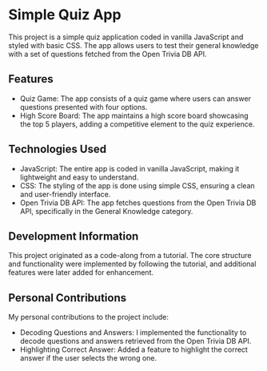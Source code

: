 # Simple Quiz App

This project is a simple quiz application coded in vanilla JavaScript and styled with basic CSS. The app allows users to test their general knowledge with a set of questions fetched from the Open Trivia DB API.

## Features
- Quiz Game: The app consists of a quiz game where users can answer questions presented with four options.
- High Score Board: The app maintains a high score board showcasing the top 5 players, adding a competitive element to the quiz experience.

## Technologies Used
- JavaScript: The entire app is coded in vanilla JavaScript, making it lightweight and easy to understand.
- CSS: The styling of the app is done using simple CSS, ensuring a clean and user-friendly interface.
- Open Trivia DB API: The app fetches questions from the Open Trivia DB API, specifically in the General Knowledge category.

## Development Information
This project originated as a code-along from a tutorial. The core structure and functionality were implemented by following the tutorial, and additional features were later added for enhancement.

## Personal Contributions
My personal contributions to the project include:

- Decoding Questions and Answers: I implemented the functionality to decode questions and answers retrieved from the Open Trivia DB API.
- Highlighting Correct Answer: Added a feature to highlight the correct answer if the user selects the wrong one.
